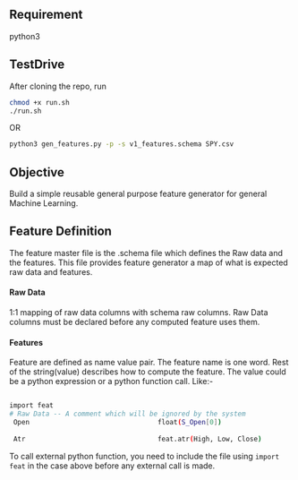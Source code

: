 ## Requirement
python3

## TestDrive
After cloning the repo, run
```bash
chmod +x run.sh
./run.sh
```
OR
```bash
python3 gen_features.py -p -s v1_features.schema SPY.csv
```

## Objective
Build a simple reusable general purpose feature generator for general Machine Learning.

## Feature Definition
The feature master file is the .schema file which defines the Raw data and the features. This file provides
 feature generator a map of what is expected raw data and features.
#### Raw Data
1:1 mapping of raw data columns with schema raw columns. Raw Data columns must be declared before any computed feature uses them.
 
#### Features
Feature are defined as name value pair. The feature name is one word. Rest of the string(value) 
describes how to compute the feature. The value could be a python expression or a python function call. 
Like:-
 
```bash

import feat
# Raw Data -- A comment which will be ignored by the system
 Open                                float(S_Open[0])
  
 Atr                                 feat.atr(High, Low, Close)

```

 To call external python function, you need to include the file using `import feat` in the case above before any
 external call is made.
 
 
